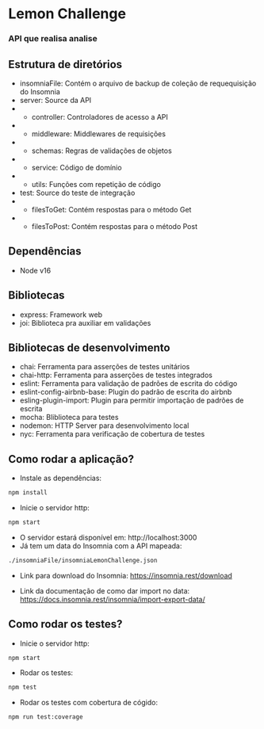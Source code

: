# Lemon Challenge

### API que realisa analise

## Estrutura de diretórios
- insomniaFile: Contém o arquivo de backup de coleção de requequisição  do Insomnia
- server: Source da API
- - controller: Controladores de acesso a API
- - middleware: Middlewares de requisições
- - schemas: Regras de validações de objetos
- - service: Código de domínio
- - utils: Funções com repetição de código
- test: Source do teste de integração
- - filesToGet: Contém respostas para o método Get
- - filesToPost: Contém respostas para o método Post


## Dependências
- Node v16

## Bibliotecas
- express: Framework web
- joi: Biblioteca pra auxiliar em validações

## Bibliotecas de desenvolvimento
- chai: Ferramenta para asserções de testes unitários
- chai-http: Ferramenta para asserções de testes integrados
- eslint: Ferramenta para validação de padrões de escrita do código
- eslint-config-airbnb-base: Plugin do padrão de escrita do airbnb
- esling-plugin-import: Plugin para permitir importação de padrões de escrita
- mocha: Bliblioteca para testes
- nodemon: HTTP Server para desenvolvimento local
- nyc: Ferramenta para verificação de cobertura de testes

## Como rodar a aplicação?
- Instale as dependências: 
```bash
npm install
```
- Inicie o servidor http:
```bash
npm start
```
- O servidor estará disponível em: http://localhost:3000
- Já tem um data do Insomnia com a API mapeada: 
```bash
./insomniaFile/insomniaLemonChallenge.json
```
- Link para download do Insomnia: https://insomnia.rest/download

- Link da documentação de como dar import no data: https://docs.insomnia.rest/insomnia/import-export-data/

## Como rodar os testes?
- Inicie o servidor http:
```bash
npm start
```
- Rodar os testes:
```bash
npm test
```
- Rodar os testes com cobertura de cógido:
```bash
npm run test:coverage
```
